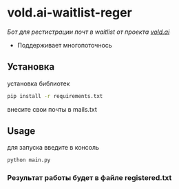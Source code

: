 # vold.ai-waitlist-reger
_Бот для рестистрации почт в waitlist от проекта [vold.ai](https://zkbridge.com/gallery/pandra_debugpilot)_
* Поддерживает многопоточнось
## Установка
установка библиотек
```bash
pip install -r requirements.txt
```
внесите свои почты в mails.txt
## Usage
для запуска введите в консоль
```bash
python main.py
```
### Результат работы будет в файле registered.txt
